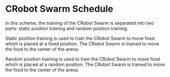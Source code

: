 # CRobot Swarm Schedule

In this scheme, the training of the CRobot Swarm is separated into two parts:
static position training and random position training.

Static position training is used to train the CRobot Swarm to move food which
is placed at a fixed position. The CRobot Swarm is trained to move the food to
the center of the arena.

Random position training is used to train the CRobot Swarm to move food which
is placed at a random position. The CRobot Swarm is trained to move the food to
the center of the arena.
